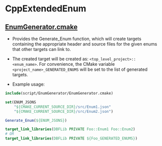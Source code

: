 # CppExtendedEnum

## [EnumGenerator.cmake](./EnumGenerator.cmake)

- Provides the Generate_Enum function, which will create targets containing the
appropriate header and source files for the given enums that other targets
can link to.
- The created target will be created as: `<top_level_project>::<enum_name>`.
For convenience, the CMake variable `<project_name>_GENERATED_ENUMS` will be
set to the list of generated targets.

- Example usage:

```cmake
include(script/EnumGenerator/EnumGenerator.cmake)

set(ENUM_JSONS
    "${CMAKE_CURRENT_SOURCE_DIR}/src/Enum1.json"
    "${CMAKE_CURRENT_SOURCE_DIR}/src/Enum2.json")

Generate_Enum(${ENUM_JSONS})

target_link_libraries(DBFLib PRIVATE Foo::Enum1 Foo::Enum2)
# OR
target_link_libraries(DBFLib PRIVATE ${Foo_GENERATED_ENUMS})
```
